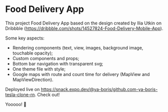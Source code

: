 # Food Delivery App

This project Food Delivery App based on the design created by Ilia Utkin on Dribbble (https://dribbble.com/shots/14527824-Food-Delivery-Mobile-App).

Some key aspects:

- Rendering components (text, view, images, background image, touchable opacity);
- Custom components and props;
- Bottom bar navigation with transparent svg;
- One theme file with style;
- Google maps with route and count time for delivery (MapView and MapViewDirection).

Deployed live on https://snack.expo.dev/@ya-boris/github.com-ya-boris-tesla-clone-rn. Check out!



Yooooo! 🚀 
